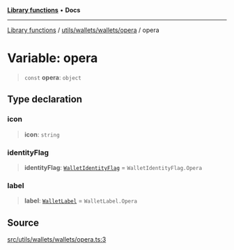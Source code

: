 [**Library functions**](../../../../../README.md) • **Docs**

***

[Library functions](../../../../../modules.md) / [utils/wallets/wallets/opera](../README.md) / opera

# Variable: opera

> `const` **opera**: `object`

## Type declaration

### icon

> **icon**: `string`

### identityFlag

> **identityFlag**: [`WalletIdentityFlag`](../../../types/enumerations/WalletIdentityFlag.md) = `WalletIdentityFlag.Opera`

### label

> **label**: [`WalletLabel`](../../../types/enumerations/WalletLabel.md) = `WalletLabel.Opera`

## Source

[src/utils/wallets/wallets/opera.ts:3](https://github.com/bgd-labs/fe-shared/blob/bcb81f075c57b42adfeb5f3e6c387d13f532f431/src/utils/wallets/wallets/opera.ts#L3)
